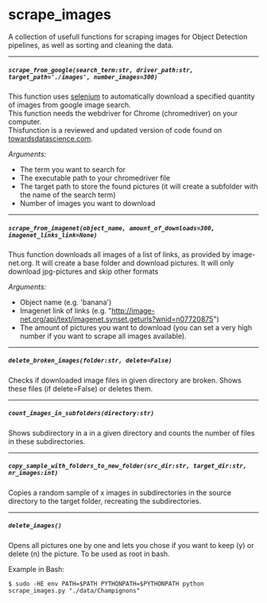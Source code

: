 # scrape_images

A collection of usefull functions for scraping images for Object Detection pipelines, as well as sorting and cleaning the data.

***

##### `scrape_from_google(search_term:str, driver_path:str, target_path='./images', number_images=300)`

This function uses [selenium](https://www.selenium.dev/documentation/en/) to automatically download a specified quantity of images from google image search. <br>
This function needs the webdriver for Chrome (chromedriver) on your computer. <br>
Thisfunction is a reviewed and updated version of code found on [towardsdatascience.com](https://towardsdatascience.com/image-scraping-with-python-a96feda8af2d).


*Arguments:*
  * The term you want to search for
  * The executable path to your chromedriver file
  * The target path to store the found pictures (it will create a subfolder with the name of the search term)
  * Number of images you want to download

***

##### `scrape_from_imagenet(object_name, amount_of_downloads=300, imagenet_links_link=None)`

Thus function downloads all images of a list of links, as provided by image-net.org. It will create a base folder and download pictures. It will only download jpg-pictures and skip other formats

*Arguments:* <br>
  * Object name (e.g. 'banana')
  * Imagenet link of links (e.g. "http://image-net.org/api/text/imagenet.synset.geturls?wnid=n07720875")
  * The amount of pictures you want to download (you can set a very high number if you want to scrape all images available).

***

##### `delete_broken_images(folder:str, delete=False)`

Checks if downloaded image files in given directory are broken. Shows these files (if delete=False) or deletes them.

***

##### `count_images_in_subfolders(directory:str)`

Shows subdirectory in a in a given directory and counts the number of files in these subdirectories.

***

##### `copy_sample_with_folders_to_new_folder(src_dir:str, target_dir:str, nr_images:int)`

Copies a random sample of x images in subdirectories in the source directory to the target folder, recreating the subdirectories.

***

##### `delete_images()`

Opens all pictures one by one and lets you chose if you want to keep (y) or delete (n) the picture. To be used as root in bash.

  Example in Bash:

    $ sudo -HE env PATH=$PATH PYTHONPATH=$PYTHONPATH python scrape_images.py "./data/Champignons"
